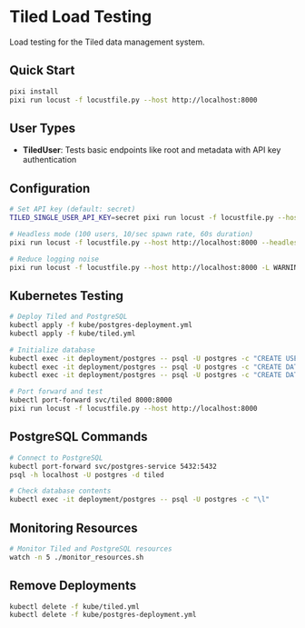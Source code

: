 # Tiled Load Testing

Load testing for the Tiled data management system.

## Quick Start

```bash
pixi install
pixi run locust -f locustfile.py --host http://localhost:8000
```

## User Types

- **TiledUser**: Tests basic endpoints like root and metadata with API key authentication

## Configuration

```bash
# Set API key (default: secret)
TILED_SINGLE_USER_API_KEY=secret pixi run locust -f locustfile.py --host http://localhost:8000

# Headless mode (100 users, 10/sec spawn rate, 60s duration)
pixi run locust -f locustfile.py --host http://localhost:8000 --headless -u 100 -r 10 -t 60s

# Reduce logging noise
pixi run locust -f locustfile.py --host http://localhost:8000 -L WARNING
```

## Kubernetes Testing

```bash
# Deploy Tiled and PostgreSQL
kubectl apply -f kube/postgres-deployment.yml
kubectl apply -f kube/tiled.yml

# Initialize database
kubectl exec -it deployment/postgres -- psql -U postgres -c "CREATE USER tiled WITH SUPERUSER PASSWORD 'secret';"
kubectl exec -it deployment/postgres -- psql -U postgres -c "CREATE DATABASE catalog ENCODING 'utf-8' OWNER tiled;"
kubectl exec -it deployment/postgres -- psql -U postgres -c "CREATE DATABASE storage ENCODING 'utf-8' OWNER tiled;"

# Port forward and test
kubectl port-forward svc/tiled 8000:8000
pixi run locust -f locustfile.py --host http://localhost:8000
```

## PostgreSQL Commands

```bash
# Connect to PostgreSQL
kubectl port-forward svc/postgres-service 5432:5432
psql -h localhost -U postgres -d tiled

# Check database contents
kubectl exec -it deployment/postgres -- psql -U postgres -c "\l"
```

## Monitoring Resources

```bash
# Monitor Tiled and PostgreSQL resources
watch -n 5 ./monitor_resources.sh
```

## Remove Deployments

```bash
kubectl delete -f kube/tiled.yml
kubectl delete -f kube/postgres-deployment.yml
```